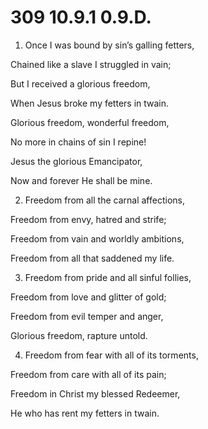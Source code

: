 # 309 10.9.1 0.9.D.

1.  Once I was bound by sin’s galling fetters,

Chained like a slave I struggled in vain;

But I received a glorious freedom,

When Jesus broke my fetters in twain.

Glorious freedom, wonderful freedom,

No more in chains of sin I repine!

Jesus the glorious Emancipator,

Now and forever He shall be mine.

2.  Freedom from all the carnal affections,

Freedom from envy, hatred and strife;

Freedom from vain and worldly ambitions,

Freedom from all that saddened my life.

3.  Freedom from pride and all sinful follies,

Freedom from love and glitter of gold;

Freedom from evil temper and anger,

Glorious freedom, rapture untold.

4.  Freedom from fear with all of its torments,

Freedom from care with all of its pain;

Freedom in Christ my blessed Redeemer,

He who has rent my fetters in twain.

